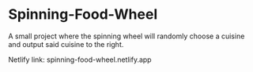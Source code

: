 # Spinning-Food-Wheel

A small project where the spinning wheel will randomly choose a cuisine and output said cuisine to the right.

Netlify link: spinning-food-wheel.netlify.app
